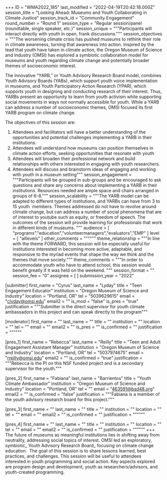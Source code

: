 +++
ID = "WMA2022_185"
last_modified = "2022-04-19T20:42:18.000Z"
session_title = "Looking Ahead: Museums and Youth Collaborating in Climate Justice"
session_track_id = "Community Engagement"
round_number = "Round 1"
session_type = "Regular session/panel (roundtable, single speaker, etc.)"
session_unique = """Participants will interact directly with youth in open, frank discussions."""
session_objectives = """The worsening climate crisis has pushed museums to rethink their role in climate awareness, turning that awareness into action. Inspired by the lead that youth have taken in climate action, the Oregon Museum of Science and Industry (OMSI) has explored a symbiotic collaboration model for museums and youth regarding climate change and potentially broader themes of socioeconomic interest.

The innovative “YARB,” or Youth Advisory Research Board model, combines Youth Advisory Boards (YABs), which support youth voice implementation in museums, and Youth Participatory Action Research (YPAR), which supports youth in designing and conducting research of their interest. Thus, YARBs present an opportunity to learn from youth activism while supporting social movements in ways not normally accessible for youth. While a YARB can address a number of socioeconomic themes, OMSI focused its first YARB program on climate change.

The objectives of this session are:
1. Attendees and facilitators will have a better understanding of the opportunities and potential challenges implementing a YARB in their institutions.
2. Attendees will understand how museums can position themselves in climate action efforts, seeking opportunities that resonate with youth 
3. Attendees will broaden their professional network and build relationships with others interested in engaging with youth researchers.
4. Attendees will discuss and brainstorm ideas of engaging and working with youth in a museum setting"""
session_engagement = """Participants will be grouped in sub-groups and be encouraged to ask questions and share any concerns about implementing a YARB in their institutions.
Resources needed are ample space and chairs arranged in groups of 6-8."""
session_scalability = """The YARB model can be adapted to different types of institutions, and YARBs can have from 3 to 15 youth  members. Themes addressed do not have to revolve around climate change, but can address a number of social phenomena that are of interest to youtube such as equity, or freedom of speech. The outcomes of the session will provide learning for professionals that work in different kinds of museums.
"""
audience = [ "programs","education","volunteermanagers","evaluators","EMP" ]
level = [ "alllevels" ]
other_comments = """"""
theme_relationship = """In line with the theme FORWARD, this session will be especially useful for institutions interested in becoming more active, adaptable, and responsive to the myriad events that shape the way we think and the themes that move society."""
theme_comments = """In order to accommodate youth who have to attend school, this session would benefit greatly if it was held on the weekend.
"""
session_format = ""
session_fee = "0"
assignee = [  ]
submission_year = "2022"

[submitter]
first_name = "Cyrus"
last_name = "Lyday"
title = "Teen Engagement Educator"
institution = "Oregon Museum of Science and Industry"
location = "Portland, OR"
tel = "5039629615"
email = "clyday@omsi.edu"
email2 = ""
is_mod = "false"
is_pres = "true"
justification = """Submitter is the direct supervisor for youth climate ambassadors in this project and can speak directly to the program"""

[moderator]
first_name = ""
last_name = ""
title = ""
institution = ""
location = ""
tel = ""
email = ""
email2 = ""
is_pres = ""
is_confirmed = ""
justification = """"""

[pres_1]
first_name = "Rebecca"
last_name = "Reilly"
title = "Teen and Adult Engagement Assistant Manager"
institution = "Oregon Museum of Science and Industry"
location = "Portland, OR"
tel = "5037974675"
email = "rreilly@omsi.edu"
email2 = ""
is_confirmed = "true"
justification = """Rebecca is the PI on this NSF funded project and is a secondary supervisor for the youth."""

[pres_2]
first_name = "Fabiana"
last_name = "Barrientos"
title = "Youth Climate Ambassador"
institution = "Oregon Museum of Science and Industry"
location = "Portland, OR"
tel = ""
email = "463591@bsd48.org"
email2 = ""
is_confirmed = "false"
justification = """Fabiana is a member of the youth advisory research board for this project."""

[pres_3]
first_name = ""
last_name = ""
title = ""
institution = ""
location = ""
tel = ""
email = ""
email2 = ""
is_confirmed = ""
justification = """"""

[pres_4]
first_name = ""
last_name = ""
title = ""
institution = ""
location = ""
tel = ""
email = ""
email2 = ""
is_confirmed = ""
justification = """"""
+++
The future of museums as meaningful institutions lies in shifting away from neutrality, addressing social topics of interest. OMSI led an exploratory, symbiotic_ Youth Advisory Research Board_ focusing on climate change education. 
The goal of this session is to share lessons learned, best practices, and challenges. This session will be useful to attendees interested in youth programming and social action. Key aspects explored are program design and development, youth as researchers/advisors, and youth-created programming.


